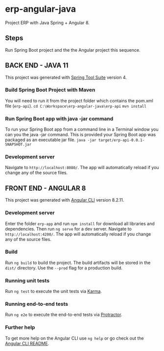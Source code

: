 # erp-angular-java
Project ERP with Java Spring + Angular 8.

## Steps
Run Spring Boot project and the the Angular project this sequence.

## BACK END - JAVA 11

This project was generated with [Spring Tool Suite](https://spring.io/tools) version 4.

### Build Spring Boot Project with Maven
You will need to run it from the project folder which contains the pom.xml file (`erp-api`).
`cd C:\Workspace\erp-angular-java\erp-api`
`mvn install`

### Run Spring Boot app with java -jar command
To run your Spring Boot app from a command line in a Terminal window you can you the java -jar command. This is provided your Spring Boot app was packaged as an executable jar file.
`java -jar target/erp-api-0.0.1-SNAPSHOT.jar`

### Development server
Navigate to `http://localhost:8080/`. The app will automatically reload if you change any of the source files.

## FRONT END - ANGULAR 8

This project was generated with [Angular CLI](https://github.com/angular/angular-cli) version 8.2.11.

### Development server
Enter the folder `erp-app` and run `npm install` for download all libraries and dependencies.
Then run `ng serve` for a dev server. Navigate to `http://localhost:4200/`. The app will automatically reload if you change any of the source files.

### Build

Run `ng build` to build the project. The build artifacts will be stored in the `dist/` directory. Use the `--prod` flag for a production build.

### Running unit tests

Run `ng test` to execute the unit tests via [Karma](https://karma-runner.github.io).

### Running end-to-end tests

Run `ng e2e` to execute the end-to-end tests via [Protractor](http://www.protractortest.org/).

### Further help

To get more help on the Angular CLI use `ng help` or go check out the [Angular CLI README](https://github.com/angular/angular-cli/blob/master/README.md).